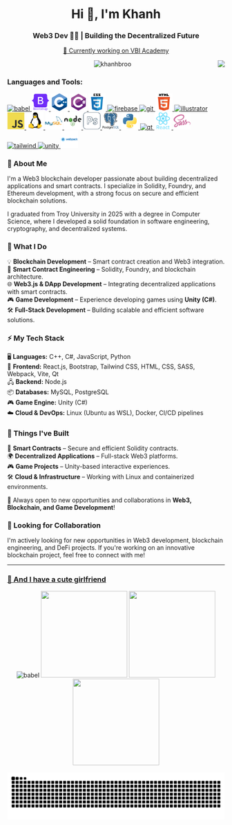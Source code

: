 <h1 align="center">Hi 👋, I'm Khanh</h1> 
<h3 align="center">Web3 Dev 👨‍💻 | Building the Decentralized Future</h3> 
 
<p align="center">
  <a href="https://github.com/vbi-academy" target="_blank" rel="noreferrer">🔭 Currently working on VBI Academy</a> 
</p>
  

<div align="center">
  <img src="https://github-readme-stats.vercel.app/api/top-langs?username=khanhbroo&show_icons=true&locale=en&layout=compact" alt="khanhbroo" />
  <img align="right" height="200" src="https://media4.giphy.com/media/UkfUod3TFW66J2BWKK/giphy.gif?cid=6c09b952otgjv0gub4pktz2l1i2ksyszfhx8hwmv1iihfz8j&ep=v1_internal_gif_by_id&rid=giphy.gif&ct=g"  />
</div>

<h3 align="left">Languages and Tools:</h3>
<p align="left"> <a href="https://babeljs.io/" target="_blank" rel="noreferrer"> <img src="https://www.vectorlogo.zone/logos/babeljs/babeljs-icon.svg" alt="babel" width="40" height="40"/> </a> <a href="https://getbootstrap.com" target="_blank" rel="noreferrer"> <img src="https://raw.githubusercontent.com/devicons/devicon/master/icons/bootstrap/bootstrap-plain-wordmark.svg" alt="bootstrap" width="40" height="40"/> </a> <a href="https://www.w3schools.com/cpp/" target="_blank" rel="noreferrer"> <img src="https://raw.githubusercontent.com/devicons/devicon/master/icons/cplusplus/cplusplus-original.svg" alt="cplusplus" width="40" height="40"/> </a> <a href="https://www.w3schools.com/cs/" target="_blank" rel="noreferrer"> <img src="https://raw.githubusercontent.com/devicons/devicon/master/icons/csharp/csharp-original.svg" alt="csharp" width="40" height="40"/> </a> <a href="https://www.w3schools.com/css/" target="_blank" rel="noreferrer"> <img src="https://raw.githubusercontent.com/devicons/devicon/master/icons/css3/css3-original-wordmark.svg" alt="css3" width="40" height="40"/> </a> <a href="https://firebase.google.com/" target="_blank" rel="noreferrer"> <img src="https://www.vectorlogo.zone/logos/firebase/firebase-icon.svg" alt="firebase" width="40" height="40"/> </a> <a href="https://git-scm.com/" target="_blank" rel="noreferrer"> <img src="https://www.vectorlogo.zone/logos/git-scm/git-scm-icon.svg" alt="git" width="40" height="40"/> </a> <a href="https://www.w3.org/html/" target="_blank" rel="noreferrer"> <img src="https://raw.githubusercontent.com/devicons/devicon/master/icons/html5/html5-original-wordmark.svg" alt="html5" width="40" height="40"/> </a> <a href="https://www.adobe.com/in/products/illustrator.html" target="_blank" rel="noreferrer"> <img src="https://www.vectorlogo.zone/logos/adobe_illustrator/adobe_illustrator-icon.svg" alt="illustrator" width="40" height="40"/> </a> <a href="https://developer.mozilla.org/en-US/docs/Web/JavaScript" target="_blank" rel="noreferrer"> <img src="https://raw.githubusercontent.com/devicons/devicon/master/icons/javascript/javascript-original.svg" alt="javascript" width="40" height="40"/> </a> <a href="https://www.linux.org/" target="_blank" rel="noreferrer"> <img src="https://raw.githubusercontent.com/devicons/devicon/master/icons/linux/linux-original.svg" alt="linux" width="40" height="40"/> </a> <a href="https://www.mysql.com/" target="_blank" rel="noreferrer"> <img src="https://raw.githubusercontent.com/devicons/devicon/master/icons/mysql/mysql-original-wordmark.svg" alt="mysql" width="40" height="40"/> </a> <a href="https://nodejs.org" target="_blank" rel="noreferrer"> <img src="https://raw.githubusercontent.com/devicons/devicon/master/icons/nodejs/nodejs-original-wordmark.svg" alt="nodejs" width="40" height="40"/> </a> <a href="https://www.photoshop.com/en" target="_blank" rel="noreferrer"> <img src="https://raw.githubusercontent.com/devicons/devicon/master/icons/photoshop/photoshop-line.svg" alt="photoshop" width="40" height="40"/> </a> <a href="https://www.postgresql.org" target="_blank" rel="noreferrer"> <img src="https://raw.githubusercontent.com/devicons/devicon/master/icons/postgresql/postgresql-original-wordmark.svg" alt="postgresql" width="40" height="40"/> </a> <a href="https://www.python.org" target="_blank" rel="noreferrer"> <img src="https://raw.githubusercontent.com/devicons/devicon/master/icons/python/python-original.svg" alt="python" width="40" height="40"/> </a> <a href="https://www.qt.io/" target="_blank" rel="noreferrer"> <img src="https://upload.wikimedia.org/wikipedia/commons/0/0b/Qt_logo_2016.svg" alt="qt" width="40" height="40"/> </a> <a href="https://reactjs.org/" target="_blank" rel="noreferrer"> <img src="https://raw.githubusercontent.com/devicons/devicon/master/icons/react/react-original-wordmark.svg" alt="react" width="40" height="40"/> </a> <a href="https://sass-lang.com" target="_blank" rel="noreferrer"> <img src="https://raw.githubusercontent.com/devicons/devicon/master/icons/sass/sass-original.svg" alt="sass" width="40" height="40"/> </a> <a href="https://tailwindcss.com/" target="_blank" rel="noreferrer"> <img src="https://www.svgrepo.com/show/374118/tailwind.svg" alt="tailwind" width="40" height="40"/> </a> <a href="https://unity.com/" target="_blank" rel="noreferrer"> <img src="https://www.vectorlogo.zone/logos/unity3d/unity3d-icon.svg" alt="unity" width="40" height="40"/> </a> <a href="https://webpack.js.org" target="_blank" rel="noreferrer"> <img src="https://raw.githubusercontent.com/devicons/devicon/d00d0969292a6569d45b06d3f350f463a0107b0d/icons/webpack/webpack-original-wordmark.svg" alt="webpack" width="40" height="40"/> </a> </p>



### 👋 About Me
I'm a Web3 blockchain developer passionate about building decentralized applications and smart contracts. I specialize in Solidity, Foundry, and Ethereum development, with a strong focus on secure and efficient blockchain solutions.

I graduated from Troy University in 2025 with a degree in Computer Science, where I developed a solid foundation in software engineering, cryptography, and decentralized systems.

### 🚀 What I Do  
💡 **Blockchain Development** – Smart contract creation and Web3 integration.  
🔗 **Smart Contract Engineering** – Solidity, Foundry, and blockchain architecture.  
🌐 **Web3.js & DApp Development** – Integrating decentralized applications with smart contracts.  
🎮 **Game Development** – Experience developing games using **Unity (C#)**.  
🛠 **Full-Stack Development** – Building scalable and efficient software solutions.  

### ⚡ My Tech Stack  
🖥 **Languages:** C++, C#, JavaScript, Python  
🎨 **Frontend:** React.js, Bootstrap, Tailwind CSS, HTML, CSS, SASS, Webpack, Vite, Qt  
🖧 **Backend:** Node.js  
📦 **Databases:** MySQL, PostgreSQL  
🎮 **Game Engine:** Unity (C#)  
☁️ **Cloud & DevOps:** Linux (Ubuntu as WSL), Docker, CI/CD pipelines  

### 🎯 Things I've Built  
🔗 **Smart Contracts** – Secure and efficient Solidity contracts.  
🌍 **Decentralized Applications** – Full-stack Web3 platforms.  
🎮 **Game Projects** – Unity-based interactive experiences.  
🛠 **Cloud & Infrastructure** – Working with Linux and containerized environments.  

🚀 Always open to new opportunities and collaborations in **Web3, Blockchain, and Game Development**! 


### 🤝 Looking for Collaboration
I'm actively looking for new opportunities in Web3 development, blockchain engineering, and DeFi projects. If you're working on an innovative blockchain project, feel free to connect with me!

---

### <a href="https://www.facebook.com/khanh.gia.417555" target="_blank" rel="noreferrer">👸 And I have a cute girlfriend</a> 
<div align="center">
  <img src="https://scontent.fhan2-3.fna.fbcdn.net/v/t39.30808-6/350995036_971687734265714_755839904542528237_n.jpg?_nc_cat=111&ccb=1-7&_nc_sid=a5f93a&_nc_ohc=B___RMfN9usQ7kNvgE8DRFy&_nc_oc=AdhuZzdg8DTm8KxoMM0CikyBHNVgx9qLOrKF16r_2-hljFvFz4yDs14Rax3287MDGVwqsm04VuDFFdpxXLtbdRJ_&_nc_zt=23&_nc_ht=scontent.fhan2-3.fna&_nc_gid=AED3ageW3xPJ0QD0TsSrtJH&oh=00_AYEM01PdwmqoQSwrpKL1BMuZKbuCTMlxlR6qWz3sqc-Gzw&oe=67D0F7DA" alt="babel" width="200" height="200"/>
  <img src="https://scontent.fhan20-1.fna.fbcdn.net/v/t39.30808-6/476110904_2275386319502073_120707930784379247_n.jpg?_nc_cat=109&ccb=1-7&_nc_sid=6ee11a&_nc_ohc=OyqLnVw5FasQ7kNvgHPqJKW&_nc_oc=AdgOqEOkX5Jit1he0c4Pv23zjUVfP1S-nss3cnchJxCiEMI4bjkg1uU48ixk7qDDM32vXOxmpCUZgXyvpha8qE7V&_nc_zt=23&_nc_ht=scontent.fhan20-1.fna&_nc_gid=Aij_dK5OQwNK3BOD0deXtkg&oh=00_AYEXQe2e45rdVk6O00hngB1a3fOj1ka-ymYfzQp7FP7gvg&oe=67D0FC02" width="200" height="200" />
  <img src="https://scontent.fhan2-5.fna.fbcdn.net/v/t39.30808-6/434770614_2047560215618019_8899596721880806972_n.jpg?_nc_cat=104&ccb=1-7&_nc_sid=a5f93a&_nc_ohc=3v3QbL--J2cQ7kNvgE_muX5&_nc_oc=AdgTXsPBFO5UB73rswoBZ7F6Zh9A8saMsA5u0EVTYwS63q7IFuA7KGDAEx2a5Rb_rcmp_ajb34ei7ZAU1TS6qyD5&_nc_zt=23&_nc_ht=scontent.fhan2-5.fna&_nc_gid=Aa4iz6q_0qvGQeuyktS-Vbt&oh=00_AYEx1FrgqRU_2s96uUQh3M1erMLTVPHf04qQMy7xk75A3g&oe=67D0CE99" width="200" height="200" />
  <img src="https://scontent.fhan2-5.fna.fbcdn.net/v/t39.30808-6/428195872_2015190932188281_3600677546956356080_n.jpg?_nc_cat=104&ccb=1-7&_nc_sid=a5f93a&_nc_ohc=UP_6iK0_aZUQ7kNvgGNu7k7&_nc_oc=AdjxTcEci9ROWLX1fXVkkU6x4gJhcruW5rhas5FtBJHAcJtRcpEb17Am-EwTQCg1zwrSGFsvGx5cG28OFtCmNSjh&_nc_zt=23&_nc_ht=scontent.fhan2-5.fna&_nc_gid=A3Dn1aOwBTa0XQxvqhX5zov&oh=00_AYE6c2xkzr6C70o2tUXKU8LMUaMia2oTdcST-J1IIuB8mQ&oe=67D0D1F1" width="200" height="200" />
</div>


![snake gif](https://github.com/Khanhbroo/Khanhbroo/blob/output/github-snake.svg)


